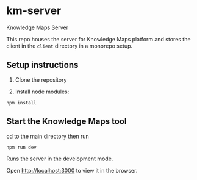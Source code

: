 # km-server
Knowledge Maps Server 

This repo houses the server for Knowledge Maps platform and stores the client in the `client` directory in a monorepo setup. 

## Setup instructions
1. Clone the repository 


2. Install node modules:

```
npm install
```

## Start the Knowledge Maps tool

cd to the main directory then run

```
npm run dev
```

Runs the server in the development mode.

Open [http://localhost:3000](http://localhost:3000) to view it in the browser.
